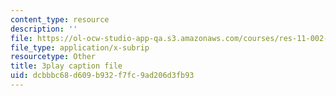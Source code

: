 ```yaml
---
content_type: resource
description: ''
file: https://ol-ocw-studio-app-qa.s3.amazonaws.com/courses/res-11-002-intentional-public-disruptions-art-responsibility-and-pedagogy-fall-2017/dcbbbc68d609b932f7fc9ad206d3fb93_3093728.srt
file_type: application/x-subrip
resourcetype: Other
title: 3play caption file
uid: dcbbbc68-d609-b932-f7fc-9ad206d3fb93
---
```

